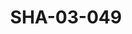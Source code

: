 ---
pid: SHA-03-049
title: SHA-03-049
language: en
collection: Sharhabil Ahmed
original_label: 
rights: Sharhabil Ahmed
location_of_original: Sharhabil Ahmed
photographer_or_studio: 
scanned_from: photograph 6.6 by 12.2
_date: early 2000s
location: Egypt, Cairo
description: advertisement for Sharhabil Ahmed concert
additional_notes: 
permission_display: 'yes'
on_server: 'no'
on_website: 'no'
permalink: /photopages/en/SHA-03-049.html
layout: photo-page
---